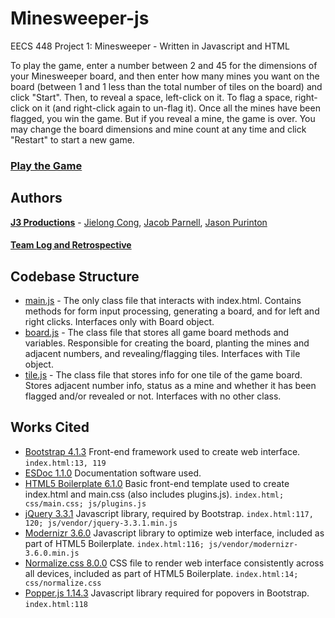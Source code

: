 # Minesweeper-js

EECS 448 Project 1: Minesweeper - Written in Javascript and HTML

To play the game, enter a number between 2 and 45 for the dimensions of your Minesweeper board, and then enter how many mines you want on the board (between 1 and 1 less than the total number of tiles on the board) and click "Start". Then, to reveal a space, left-click on it. To flag a space, right-click on it (and right-click again to un-flag it). Once all the mines have been flagged, you win the game. But if you reveal a mine, the game is over. You may change the board dimensions and mine count at any time and click "Restart" to start a new game.

### [Play the Game](https://j3productions.github.io/minesweeper-js)

## Authors

**[J3 Productions](https://github.com/J3Productions)** - [Jielong Cong](https://github.com/JielongCong), [Jacob Parnell](https://github.com/compoundfraxure), [Jason Purinton](https://github.com/JasonPurinton)

#### [Team Log and Retrospective](https://j3productions.github.io/minesweeper-js/documentation/j3-meeting-log-retrospective.docx)

## Codebase Structure

* [main.js](https://j3productions.github.io/minesweeper-js/documentation/function) - The only class file that interacts with index.html. Contains methods for form input processing, generating a board, and for left and right clicks. Interfaces only with Board object.
* [board.js](https://j3productions.github.io/minesweeper-js/documentation/class/js/board.js~Board.html) - The class file that stores all game board methods and variables. Responsible for creating the board, planting the mines and adjacent numbers, and revealing/flagging tiles. Interfaces with Tile object.
* [tile.js](https://j3productions.github.io/minesweeper-js/documentation/class/js/tile.js~Tile.html) - The class file that stores info for one tile of the game board. Stores adjacent number info, status as a mine and whether it has been flagged and/or revealed or not. Interfaces with no other class.

## Works Cited

- [Bootstrap 4.1.3](http://getbootstrap.com/) Front-end framework used to create web interface. `index.html:13, 119`
- [ESDoc 1.1.0](https://esdoc.org/) Documentation software used.
- [HTML5 Boilerplate 6.1.0](https://html5boilerplate.com/) Basic front-end template used to create index.html and main.css (also includes plugins.js). `index.html; css/main.css; js/plugins.js`
- [jQuery 3.3.1](https://jquery.com/) Javascript library, required by Bootstrap. `index.html:117, 120; js/vendor/jquery-3.3.1.min.js`
- [Modernizr 3.6.0](https://modernizr.com/) Javascript library to optimize web interface, included as part of HTML5 Boilerplate. `index.html:116; js/vendor/modernizr-3.6.0.min.js`
- [Normalize.css 8.0.0](https://necolas.github.io/normalize.css/) CSS file to render web interface consistently across all devices, included as part of HTML5 Boilerplate. `index.html:14; css/normalize.css`
- [Popper.js 1.14.3](https://popper.js.org/) Javascript library required for popovers in Bootstrap. `index.html:118`